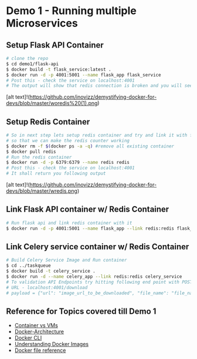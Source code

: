 # Demo 1 - Running multiple Microservices

## Setup Flask API Container

```sh
# clone the repo
$ cd demo1/flask-api
$ docker build -t flask_service:latest .
$ docker run -d -p 4001:5001 --name flask_app flask_service
# Post this - check the service on localhost:4001
# The output will show that redis connection is broken and you will see following error message -
```
[alt text]!(https://github.com/inovizz/demystifying-docker-for-devs/blob/master/woredis%20(1).png)<br>

## Setup Redis Container

```sh
# So in next step lets setup redis container and try and link it with flask_api container
# so that we can make the redis counter working
$ docker rm -f $(docker ps -a -q) #remove all existing container
$ docker pull redis
# Run the redis container
$ docker run -d -p 6379:6379 --name redis redis
# Post this - check the service on localhost:4001
# It shall return you following output
```
[alt text]!(https://github.com/inovizz/demystifying-docker-for-devs/blob/master/wredis.png)<br>

## Link Flask API container w/ Redis Container

```sh
# Run flask api and link redis container with it
$ docker run -d -p 4001:5001 --name flask_app --link redis:redis flask_service
```

## Link Celery service container w/ Redis Container

```sh
# Build Celery Service Image and Run container
$ cd ../taskqueue
$ docker build -t celery_service .
$ docker run -d --name celery_app --link redis:redis celery_service
# To validation API Endpoints try hitting following end point with POST request and send payload
# URL - localhost:4001/download
# payload = {"url": "image_url_to_be_downloaded", "file_name": "file_name"}
```

## Reference for Topics covered till Demo 1

* [Container vs VMs](https://www.youtube.com/watch?v=98ZNU1KqJfc)
* [Docker-Architecture](https://docs.docker.com/engine/docker-overview/)
* [Docker CLI](https://docs.docker.com/engine/reference/commandline/cli/)
* [Understanding Docker Images](https://docs.docker.com/v17.09/engine/userguide/storagedriver/imagesandcontainers/#images-and-layers)
* [Docker file reference](https://docs.docker.com/engine/reference/builder/)

